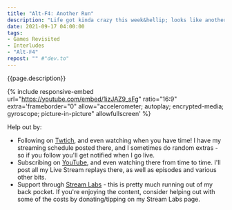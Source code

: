 ```yaml
---
title: "Alt-F4: Another Run"
description: "Life got kinda crazy this week&hellip; looks like another run of runs in AltF4. :)"
date: 2021-09-17 04:00:00
tags:
- Games Revisited
- Interludes
- "Alt-F4"
repost: "" #"dev.to"
---
```


{{page.description}}
<!--more-->

{% include responsive-embed url="https://youtube.com/embed/1izJAZ9_sFg" ratio="16:9" extra='frameborder="0" allow="accelerometer; autoplay; encrypted-media; gyroscope; picture-in-picture" allowfullscreen' %}

Help out by:
 * Following on [Twtich](https://twitch.tv/AnonJr_Live), and even watching when you have time! I have my streaming schedule posted there, and I sometimes do random extras - so if you follow you'll get notified when I go live.
 * Subscribing on [YouTube](http://www.youtube.com/channel/UCXafqhKHbkSUIrq0LAuu0tw), and even watching there from time to time. I'll post all my Live Stream replays there, as well as episodes and various other bits.
 * Support through [Stream Labs](https://streamlabs.com/anonjr_live) - this is pretty much running out of my back pocket. If you're enjoying the content, consider helping out with some of the costs by donating/tipping on my Stream Labs page.